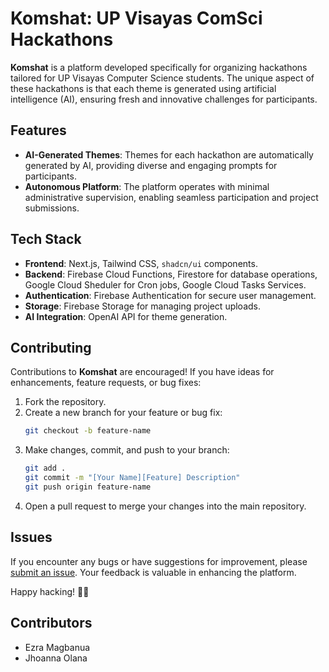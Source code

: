 # Komshat: UP Visayas ComSci Hackathons

**Komshat** is a platform developed specifically for organizing hackathons tailored for UP Visayas Computer Science students. The unique aspect of these hackathons is that each theme is generated using artificial intelligence (AI), ensuring fresh and innovative challenges for participants.

## Features

-   **AI-Generated Themes**: Themes for each hackathon are automatically generated by AI, providing diverse and engaging prompts for participants.
-   **Autonomous Platform**: The platform operates with minimal administrative supervision, enabling seamless participation and project submissions.

## Tech Stack

-   **Frontend**: Next.js, Tailwind CSS, `shadcn/ui` components.
-   **Backend**: Firebase Cloud Functions, Firestore for database operations, Google Cloud Sheduler for Cron jobs, Google Cloud Tasks Services.
-   **Authentication**: Firebase Authentication for secure user management.
-   **Storage**: Firebase Storage for managing project uploads.
-   **AI Integration**: OpenAI API for theme generation.

## Contributing

Contributions to **Komshat** are encouraged! If you have ideas for enhancements, feature requests, or bug fixes:

1. Fork the repository.
2. Create a new branch for your feature or bug fix:
    ```bash
    git checkout -b feature-name
    ```
3. Make changes, commit, and push to your branch:
    ```bash
    git add .
    git commit -m "[Your Name][Feature] Description"
    git push origin feature-name
    ```
4. Open a pull request to merge your changes into the main repository.

## Issues

If you encounter any bugs or have suggestions for improvement, please [submit an issue](https://github.com/ezerssss/komshat/issues). Your feedback is valuable in enhancing the platform.

Happy hacking! 👾🤖

## Contributors

-   Ezra Magbanua
-   Jhoanna Olana
